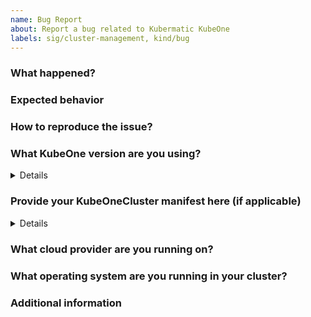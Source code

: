 ```yaml
---
name: Bug Report
about: Report a bug related to Kubermatic KubeOne
labels: sig/cluster-management, kind/bug
---
```


### What happened?

<!-- Try to provide as much information as possible.
If you're reporting a security issue, please check the guidelines for reporting security issues:
https://github.com/kubermatic/kubeone/blob/main/CONTRIBUTING.md#reporting-a-security-vulnerability -->

### Expected behavior

<!-- What did you expected to happen? -->

### How to reproduce the issue?

<!-- Please provide as much information as possible, so we can reproduce the issue on our own. -->

### What KubeOne version are you using?

<!-- Please provide output of kubeone version here. -->

<details>

```console
$ kubeone version
# paste output here
```

</details>

### Provide your KubeOneCluster manifest here (if applicable)

<!-- Providing the KubeOneCluster manifest will help us reproduce the issue.
Please make sure to redact all secrets (e.g. passwords, URLs...)! -->

<details>

```yaml
# paste manifest here
```

</details>

### What cloud provider are you running on?

<!-- AWS, Azure, DigitalOcean, GCP, Hetzner Cloud, Nutanix, OpenStack, Equinix Metal (Packet), VMware vSphere, Other (e.g. baremetal or non-natively supported provider) -->

### What operating system are you running in your cluster?

<!-- Ubuntu 20.04/22.04/24.04, CentOS 7, Rocky Linux 8, Flatcar Linux, ... -->

### Additional information

<!-- Additional information about the bug you're reporting (optional). -->
